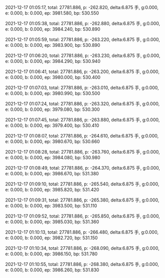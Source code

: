 2021-12-17 01:05:17, total: 27781.886, p: -262.820, delta:6.875 手, g:0.000, e: 0.000, b: 0.000, ep: 3981.580, bp: 530.550

2021-12-17 01:05:38, total: 27781.886, p: -262.880, delta:6.875 手, g:0.000, e: 0.000, b: 0.000, ep: 3984.240, bp: 530.890

2021-12-17 01:05:59, total: 27781.886, p: -263.220, delta:6.875 手, g:0.000, e: 0.000, b: 0.000, ep: 3983.900, bp: 530.890

2021-12-17 01:06:20, total: 27781.886, p: -263.230, delta:6.875 手, g:0.000, e: 0.000, b: 0.000, ep: 3984.290, bp: 530.940

2021-12-17 01:06:41, total: 27781.886, p: -263.200, delta:6.875 手, g:0.000, e: 0.000, b: 0.000, ep: 3980.000, bp: 530.400

2021-12-17 01:07:03, total: 27781.886, p: -263.010, delta:6.875 手, g:0.000, e: 0.000, b: 0.000, ep: 3980.990, bp: 530.500

2021-12-17 01:07:24, total: 27781.886, p: -263.320, delta:6.875 手, g:0.000, e: 0.000, b: 0.000, ep: 3979.080, bp: 530.300

2021-12-17 01:07:45, total: 27781.886, p: -263.880, delta:6.875 手, g:0.000, e: 0.000, b: 0.000, ep: 3979.400, bp: 530.410

2021-12-17 01:08:07, total: 27781.886, p: -264.610, delta:6.875 手, g:0.000, e: 0.000, b: 0.000, ep: 3980.670, bp: 530.660

2021-12-17 01:08:28, total: 27781.886, p: -263.760, delta:6.875 手, g:0.000, e: 0.000, b: 0.000, ep: 3984.080, bp: 530.980

2021-12-17 01:08:49, total: 27781.886, p: -264.370, delta:6.875 手, g:0.000, e: 0.000, b: 0.000, ep: 3986.670, bp: 531.380

2021-12-17 01:09:10, total: 27781.886, p: -265.540, delta:6.875 手, g:0.000, e: 0.000, b: 0.000, ep: 3985.820, bp: 531.420

2021-12-17 01:09:31, total: 27781.886, p: -265.380, delta:6.875 手, g:0.000, e: 0.000, b: 0.000, ep: 3983.500, bp: 531.110

2021-12-17 01:09:52, total: 27781.886, p: -265.850, delta:6.875 手, g:0.000, e: 0.000, b: 0.000, ep: 3985.030, bp: 531.360

2021-12-17 01:10:13, total: 27781.886, p: -266.480, delta:6.875 手, g:0.000, e: 0.000, b: 0.000, ep: 3982.720, bp: 531.150

2021-12-17 01:10:34, total: 27781.886, p: -268.090, delta:6.875 手, g:0.000, e: 0.000, b: 0.000, ep: 3986.150, bp: 531.780

2021-12-17 01:10:55, total: 27781.886, p: -268.380, delta:6.875 手, g:0.000, e: 0.000, b: 0.000, ep: 3986.260, bp: 531.830